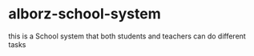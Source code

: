 # alborz-school-system
this is a School system that both students and teachers can do different tasks
